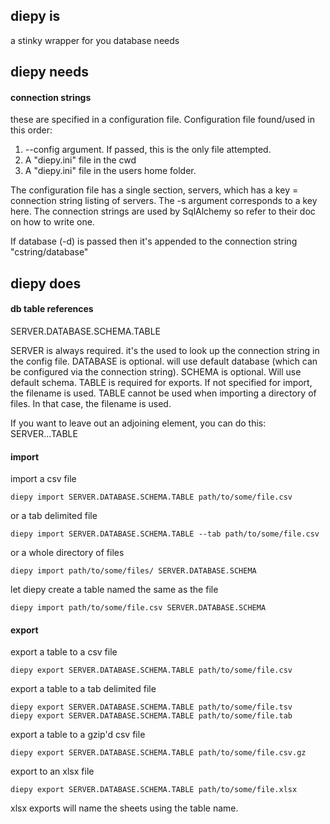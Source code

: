 ## diepy is

a stinky wrapper for you database needs

## diepy needs

#### connection strings

these are specified in a configuration file. Configuration file found/used in this order:
1. --config argument. If passed, this is the only file attempted.
2. A "diepy.ini" file in the cwd
3. A "diepy.ini" file in the users home folder.

The configuration file has a single section, servers, which has a key = connection string listing of servers. The -s argument corresponds to a key here. The connection strings are used by SqlAlchemy so refer to their doc on how to write one.

If database (-d) is passed then it's appended to the connection string "cstring/database"

## diepy does

#### db table references
SERVER.DATABASE.SCHEMA.TABLE

SERVER is always required. it's the used to look up the connection string in the config file.
DATABASE is optional. will use default database (which can be configured via the connection string).
SCHEMA is optional. Will use default schema.
TABLE is required for exports. If not specified for import, the filename is used. TABLE cannot be used when importing a directory of files. In that case, the filename is used.

If you want to leave out an adjoining element, you can do this:
SERVER...TABLE

#### import

import a csv file

	diepy import SERVER.DATABASE.SCHEMA.TABLE path/to/some/file.csv

or a tab delimited file

	diepy import SERVER.DATABASE.SCHEMA.TABLE --tab path/to/some/file.csv

or a whole directory of files

	diepy import path/to/some/files/ SERVER.DATABASE.SCHEMA 

let diepy create a table named the same as the file

	diepy import path/to/some/file.csv SERVER.DATABASE.SCHEMA 

#### export

export a table to a csv file

	diepy export SERVER.DATABASE.SCHEMA.TABLE path/to/some/file.csv

export a table to a tab delimited file

	diepy export SERVER.DATABASE.SCHEMA.TABLE path/to/some/file.tsv
    diepy export SERVER.DATABASE.SCHEMA.TABLE path/to/some/file.tab

export a table to a gzip'd csv file

	diepy export SERVER.DATABASE.SCHEMA.TABLE path/to/some/file.csv.gz

export to an xlsx file

    diepy export SERVER.DATABASE.SCHEMA.TABLE path/to/some/file.xlsx

xlsx exports will name the sheets using the table name.

